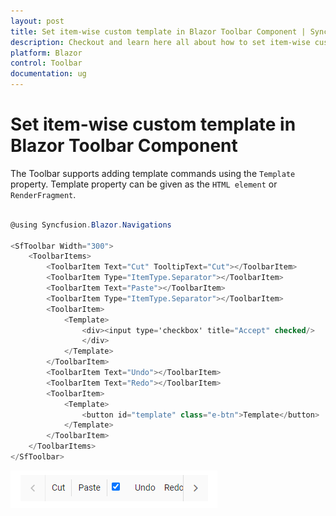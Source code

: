 ```yaml
---
layout: post
title: Set item-wise custom template in Blazor Toolbar Component | Syncfusion
description: Checkout and learn here all about how to set item-wise custom template in Syncfusion Blazor Toolbar component and more.
platform: Blazor
control: Toolbar
documentation: ug
---
```


# Set item-wise custom template in Blazor Toolbar Component

The Toolbar supports adding template commands using the  `Template` property. Template property can be given as the `HTML element` or `RenderFragment`.

```csharp

@using Syncfusion.Blazor.Navigations

<SfToolbar Width="300">
    <ToolbarItems>
        <ToolbarItem Text="Cut" TooltipText="Cut"></ToolbarItem>
        <ToolbarItem Type="ItemType.Separator"></ToolbarItem>
        <ToolbarItem Text="Paste"></ToolbarItem>
        <ToolbarItem Type="ItemType.Separator"></ToolbarItem>
        <ToolbarItem>
            <Template>
                <div><input type='checkbox' title="Accept" checked/>
                </div>
            </Template>
        </ToolbarItem>
        <ToolbarItem Text="Undo"></ToolbarItem>
        <ToolbarItem Text="Redo"></ToolbarItem>
        <ToolbarItem>
            <Template>
                <button id="template" class="e-btn">Template</button>
            </Template>
        </ToolbarItem>
    </ToolbarItems>
</SfToolbar>

```

![Blazor Toolbar Item with Custom Template](../images/blazor-toolbar-item-custom-template.png)